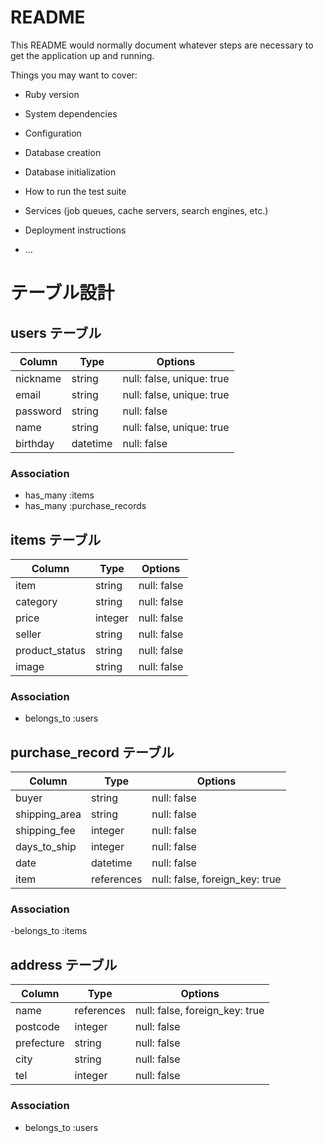 # README

This README would normally document whatever steps are necessary to get the
application up and running.

Things you may want to cover:

* Ruby version

* System dependencies

* Configuration

* Database creation

* Database initialization

* How to run the test suite

* Services (job queues, cache servers, search engines, etc.)

* Deployment instructions

* ...

# テーブル設計

## users テーブル
| Column   | Type     | Options                   |
| -------- | -------- | ------------------------- |
| nickname | string   | null: false, unique: true |
| email    | string   | null: false, unique: true |
| password | string   | null: false               |
| name     | string   | null: false, unique: true |
| birthday | datetime | null: false               |

### Association

- has_many :items
- has_many :purchase_records

## items テーブル

| Column         | Type   | Options     |
| -------------- | ------ | ----------- |
| item           | string | null: false |
| category       | string | null: false |
| price          | integer| null: false |
| seller         | string | null: false |
| product_status | string | null: false |
| image          | string | null: false |

### Association

- belongs_to :users

## purchase_record テーブル

| Column        | Type     | Options                        |
|---------------|----------|--------------------------------|
| buyer         | string   | null: false                    |
| shipping_area | string   | null: false                    |
| shipping_fee  | integer  | null: false                    |
| days_to_ship  | integer  | null: false                    |
| date          | datetime | null: false                    |
| item          | references| null: false, foreign_key: true|

### Association

-belongs_to :items

## address テーブル

| Column     | Type       | Options                       |
|------------|------------|-------------------------------|
| name       | references | null: false, foreign_key: true|
| postcode   | integer    | null: false                   |
| prefecture | string     | null: false                   |
| city       | string     | null: false                   |
| tel        | integer    | null: false                   | 

### Association

- belongs_to :users
